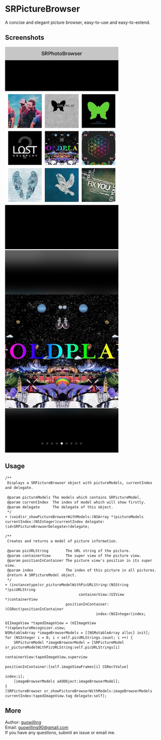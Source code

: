 # SRPictureBrowser

A concise and elegant picture browser, easy-to-use and easy-to-extend.

## Screenshots

![image](./screenshot1.jpg)
![image](./screenshot2.jpg)

## Usage

````objc
/**
 Displays a SRPictureBrowser object with pictureModels, currentIndex and delegate.

 @param pictureModels The models which contains SRPictureModel.
 @param currentIndex  The index of model which will show firstly.
 @param delegate      The delegate of this object.
 */
+ (void)sr_showPictureBrowserWithModels:(NSArray *)pictureModels currentIndex:(NSInteger)currentIndex delegate:(id<SRPictureBrowserDelegate>)delegate;

/**
 Creates and returns a model of picture information.

 @param picURLString        The URL string of the picture.
 @param containerView       The super view of the picture view.
 @param positionInContainer The picture view's position in its super view.
 @param index               The index of this picture in all pictures.
 @return A SRPictureModel object.
 */
+ (instancetype)sr_pictureModelWithPicURLString:(NSString *)picURLString
                                  containerView:(UIView *)containerView
                            positionInContainer:(CGRect)positionInContainer
                                          index:(NSInteger)index;
````

````objc
UIImageView *tapedImageView = (UIImageView *)tapGestureRecognizer.view;
NSMutableArray *imageBrowserModels = [[NSMutableArray alloc] init];
for (NSInteger i = 0; i < self.picURLStrings.count; i ++) {
    SRPictureModel *imageBrowserModel = [SRPictureModel sr_pictureModelWithPicURLString:self.picURLStrings[i]
                                                                          containerView:tapedImageView.superview
                                                                    positionInContainer:[self.imageViewFrames[i] CGRectValue]
                                                                                  index:i];
    [imageBrowserModels addObject:imageBrowserModel];
}
[SRPictureBrowser sr_showPictureBrowserWithModels:imageBrowserModels currentIndex:tapedImageView.tag delegate:self];
````

## More

Author: [guowilling](https://github.com/guowilling)  
Email: <guowilling90@gmail.com>   
If you have any questions, submit an issue or email me.